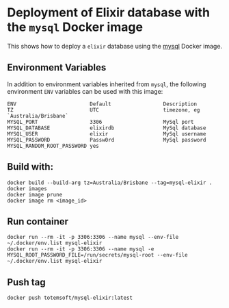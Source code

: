 # Deployment of Elixir database with the `mysql` Docker image

This shows how to deploy a `elixir` database using the [mysql](https://hub.docker.com/_/mysql) Docker image.

## Environment Variables

In addition to environment variables inherited from `mysql`, the following environment `ENV` variables can be used with this image:

    ENV                        Default                 Description
    TZ                         UTC                     timezone, eg `Australia/Brisbane`
    MYSQL_PORT                 3306                    MySql port
    MYSQL_DATABASE             elixirdb                MySql database
    MYSQL_USER                 elixir                  MySql username
    MYSQL_PASSWORD             Passw0rd                MySql password
    MYSQL_RANDOM_ROOT_PASSWORD yes

## Build with:
    docker build --build-arg tz=Australia/Brisbane --tag=mysql-elixir .
    docker images
    docker image prune
    docker image rm <image_id>

## Run container
    docker run --rm -it -p 3306:3306 --name mysql --env-file ~/.docker/env.list mysql-elixir
    docker run --rm -it -p 3306:3306 --name mysql -e MYSQL_ROOT_PASSWORD_FILE=/run/secrets/mysql-root --env-file ~/.docker/env.list mysql-elixir

## Push tag
    docker push totemsoft/mysql-elixir:latest

